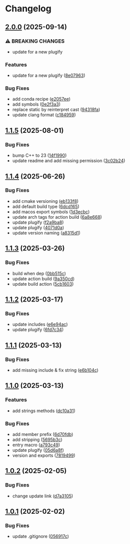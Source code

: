 # Changelog

## [2.0.0](https://github.com/untrustedmodders/plugify-plugin-dyncall/compare/v1.1.5...v2.0.0) (2025-09-14)


### ⚠ BREAKING CHANGES

* update for a new plugify

### Features

* update for a new plugify ([8e07963](https://github.com/untrustedmodders/plugify-plugin-dyncall/commit/8e0796338337fdfde01af3d4664db9cdcbc92f22))


### Bug Fixes

* add conda recipe ([e2057ee](https://github.com/untrustedmodders/plugify-plugin-dyncall/commit/e2057ee1e98137f0df87a2c2247df80201b48364))
* add symbols ([0e2f3a3](https://github.com/untrustedmodders/plugify-plugin-dyncall/commit/0e2f3a3e5ce0f46d42d77a4eb85e97e344bdd87d))
* replace static by reinterpret cast ([94318fa](https://github.com/untrustedmodders/plugify-plugin-dyncall/commit/94318fa6f90b8728dbcb1edba1baa9cde4188767))
* update clang format ([c184959](https://github.com/untrustedmodders/plugify-plugin-dyncall/commit/c184959829a311ce669ed9807011b600a14eab32))

## [1.1.5](https://github.com/untrustedmodders/dyncall/compare/v1.1.4...v1.1.5) (2025-08-01)


### Bug Fixes

* bump C++ to 23 ([14f1990](https://github.com/untrustedmodders/dyncall/commit/14f1990371756e0f1c64fd446e78b6392a10ca6e))
* update readme and add missing permission ([3c02b24](https://github.com/untrustedmodders/dyncall/commit/3c02b24c6000e8df4cc593edbeb9879bae8a618a))

## [1.1.4](https://github.com/untrustedmodders/dyncall/compare/v1.1.3...v1.1.4) (2025-06-26)


### Bug Fixes

* add cmake versioning ([eb133f8](https://github.com/untrustedmodders/dyncall/commit/eb133f8b40eb4e4995595ba5a25ff7898b49f657))
* add default build type ([6dcd165](https://github.com/untrustedmodders/dyncall/commit/6dcd16567d9b507d527412df0301c7b56549e2a5))
* add macos export symbols ([1d3ecbc](https://github.com/untrustedmodders/dyncall/commit/1d3ecbc9ba5b1b8e09a58668ae89d57a005a99fc))
* update arch tags for action build ([6a8e668](https://github.com/untrustedmodders/dyncall/commit/6a8e668a948b97b837f28519e1b6a67e48c4bb53))
* update plugify ([f2a9ba8](https://github.com/untrustedmodders/dyncall/commit/f2a9ba82a290f38cc2b4ab2784434ddab4450dfe))
* update plugify ([4071d0a](https://github.com/untrustedmodders/dyncall/commit/4071d0afbfd77d44d11ada6396773a2d648d4566))
* update version naming ([a8315d1](https://github.com/untrustedmodders/dyncall/commit/a8315d1709f222ef990b9ec1b812ff1ddd711d81))

## [1.1.3](https://github.com/untrustedmodders/dyncall/compare/v1.1.2...v1.1.3) (2025-03-26)


### Bug Fixes

* build when dep ([0bb515c](https://github.com/untrustedmodders/dyncall/commit/0bb515c0a286f84757bf0aa98a8c7cb6ac660807))
* update action build ([9a350cd](https://github.com/untrustedmodders/dyncall/commit/9a350cdea646987f8522bc90751fc0243c814ee2))
* update build action ([5cb1603](https://github.com/untrustedmodders/dyncall/commit/5cb1603bd5dd591b6ee2b05d63e5f3df8dab9993))

## [1.1.2](https://github.com/untrustedmodders/dyncall/compare/v1.1.1...v1.1.2) (2025-03-17)


### Bug Fixes

* update includes ([e6e94ac](https://github.com/untrustedmodders/dyncall/commit/e6e94ac17a5137d0e15501696861de98a0f50f83))
* update plugify ([6fd7c34](https://github.com/untrustedmodders/dyncall/commit/6fd7c343629001708281aa656e21c5ed5f797810))

## [1.1.1](https://github.com/untrustedmodders/dyncall/compare/v1.1.0...v1.1.1) (2025-03-13)


### Bug Fixes

* add missing include & fix string ([e6b104c](https://github.com/untrustedmodders/dyncall/commit/e6b104c5e0c7a6b4424fc3b36a5a1bae4ae764c7))

## [1.1.0](https://github.com/untrustedmodders/dyncall/compare/v1.0.2...v1.1.0) (2025-03-13)


### Features

* add strings methods ([dc10a31](https://github.com/untrustedmodders/dyncall/commit/dc10a31cd9a09cfa64bfc24770e080ca735c88a7))


### Bug Fixes

* add member prefix ([6d70fdb](https://github.com/untrustedmodders/dyncall/commit/6d70fdbf9152b77a4b5cb62e45a0c61bf31a95eb))
* add stripping ([5695b3c](https://github.com/untrustedmodders/dyncall/commit/5695b3c0a31f80f9bd2e759d705c9af1f26eb415))
* entry macro ([a793c49](https://github.com/untrustedmodders/dyncall/commit/a793c49c17d4552288f94e55693a4381bc38fa54))
* update plugify ([05d6a8f](https://github.com/untrustedmodders/dyncall/commit/05d6a8fd202dab9b18c2ba39641ef902e94ebb6f))
* version and exports ([7819499](https://github.com/untrustedmodders/dyncall/commit/78194991ce38f475e9de5808f7330d2cd8a0f377))

## [1.0.2](https://github.com/untrustedmodders/dyncall/compare/v1.0.1...v1.0.2) (2025-02-05)


### Bug Fixes

* change update link ([d7a3105](https://github.com/untrustedmodders/dyncall/commit/d7a3105717bd503176256ee7bcd11329f2b02c47))

## [1.0.1](https://github.com/untrustedmodders/dyncall/compare/v1.0.0...v1.0.1) (2025-02-02)


### Bug Fixes

* update .gitignore ([056917c](https://github.com/untrustedmodders/dyncall/commit/056917cd0c7a2090f4482d7519e6a172670f436d))
